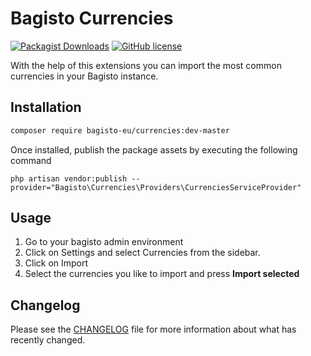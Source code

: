 # Bagisto Currencies
[![Packagist Downloads](https://img.shields.io/packagist/dt/bagisto-eu/currencies)](https://packagist.org/packages/bagisto-eu/currencies)
[![GitHub license](https://img.shields.io/github/license/bagisto-europe/currencies)](https://github.com/bagisto-europe/currencies/blob/master/LICENSE)

With the help of this extensions you can import the most common currencies in your Bagisto instance.  

## Installation

```sh
composer require bagisto-eu/currencies:dev-master
```
Once installed, publish the package assets by executing the following command
```
php artisan vendor:publish --provider="Bagisto\Currencies\Providers\CurrenciesServiceProvider"
```

## Usage


1. Go to your bagisto admin environment
2. Click on Settings and select Currencies from the sidebar.
3. Click on Import
4. Select the currencies you like to import and press **Import selected**

## Changelog
Please see the [CHANGELOG](CHANGELOG.md) file for more information about what has recently changed.
